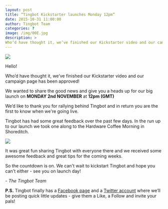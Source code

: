 ```yaml
---
layout: post
title: “Tingbot Kickstarter launches Monday 12pm“
date: 2015-10-31 11:00:00
author: Tingbot Team
categories: ?
image: /img/00E.jpg
description: >
Who’d have thought it, we’ve finished our Kickstarter video and our campaign page has been approved!
---
```


![](/img/00E-1.jpg)


Hello!

Who’d have thought it, we’ve finished our Kickstarter video and our campaign page has been approved!

We wanted to share the good news and give you a heads up for our big launch on **MONDAY 2nd NOVEMBER** at **12pm (GMT)**

We’d like to thank you for rallying behind Tingbot and in return you are the first to know when we're going live.

Tingbot has had some great feedback over the past few days. In the run up to our launch we took one along to the Hardware Coffee Morning in Shoreditch.

![](/img/00E-2.jpg)


It was great fun sharing Tingbot with everyone there and we received some awesome feedback and great tips for the coming weeks.

So the countdown is on. We can't wait to kickstart Tingbot and hope you can't either - see you on launch day!

*- The Tingbot Team*

**P.S.** Tingbot finally has a [Facebook page](//www.facebook.com/thetingbot) and a [Twitter account](//twitter.com/thetingbot) where we’ll be posting quick little updates - give them a Like, a Follow and invite your pals!
